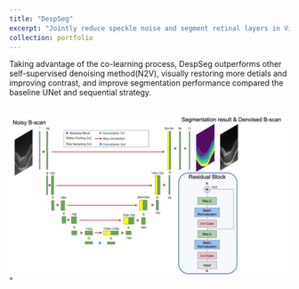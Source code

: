 ```yaml
---
title: "DespSeg"
excerpt: "Jointly reduce speckle noise and segment retinal layers in Vis-OCT images<br/><img src='/images/Architecture.png'>"
collection: portfolio
---
```


Taking advantage of the co-learning process, DespSeg outperforms other self-supervised denoising method(N2V), visually restoring more detials and improving contrast, and improve segmentation performance compared the baseline UNet and sequential strategy. 

<br/><img src='/images/Architecture.png'>"


